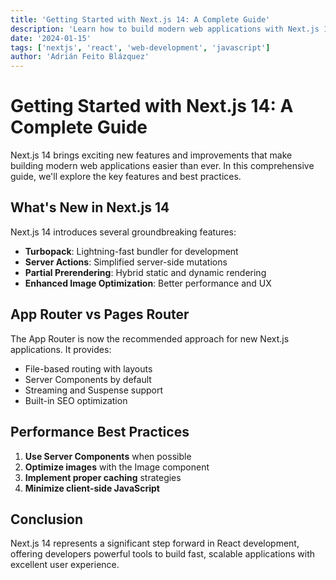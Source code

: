```yaml
---
title: 'Getting Started with Next.js 14: A Complete Guide'
description: 'Learn how to build modern web applications with Next.js 14, covering app router, server components, and best practices for performance optimization.'
date: '2024-01-15'
tags: ['nextjs', 'react', 'web-development', 'javascript']
author: 'Adrián Feito Blázquez'
---
```


# Getting Started with Next.js 14: A Complete Guide

Next.js 14 brings exciting new features and improvements that make building modern web applications easier than ever. In this comprehensive guide, we'll explore the key features and best practices.

## What's New in Next.js 14

Next.js 14 introduces several groundbreaking features:

- **Turbopack**: Lightning-fast bundler for development
- **Server Actions**: Simplified server-side mutations
- **Partial Prerendering**: Hybrid static and dynamic rendering
- **Enhanced Image Optimization**: Better performance and UX

## App Router vs Pages Router

The App Router is now the recommended approach for new Next.js applications. It provides:

- File-based routing with layouts
- Server Components by default
- Streaming and Suspense support
- Built-in SEO optimization

## Performance Best Practices

1. **Use Server Components** when possible
2. **Optimize images** with the Image component
3. **Implement proper caching** strategies
4. **Minimize client-side JavaScript**

## Conclusion

Next.js 14 represents a significant step forward in React development, offering developers powerful tools to build fast, scalable applications with excellent user experience.
